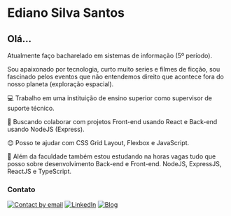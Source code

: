 # Ediano Silva Santos

## Olá…

Atualmente faço bacharelado em sistemas de informação (5º período).

Sou apaixonado por tecnologia, curto muito series e filmes de ficção, sou fascinado pelos eventos que não entendemos direito que acontece fora do nosso planeta (exploração espacial).

:computer: Trabalho em uma instituição de ensino superior como supervisor de suporte técnico.

:purple_heart: Buscando colaborar com projetos Front-end usando React e Back-end usando NodeJS (Express).

:blush: Posso te ajudar com CSS Grid Layout, Flexbox e JavaScript.

:blue_book: Além da faculdade também estou estudando na horas vagas tudo que posso sobre desenvolvimento Back-end e Front-end. NodeJS, ExpressJS, ReactJS e TypeScript.

### Contato
[![Contact by email](https://img.shields.io/badge/Contato-red)](mailto:edianodev@gmail.com) [![LinkedIn](https://img.shields.io/badge/LinkedIn-blue)](https://www.linkedin.com/in/edianodev) [![Blog](https://img.shields.io/badge/Blog-blue)](https://insideblock.com)
